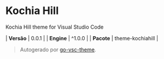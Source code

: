 # Kochia Hill

Kochia Hill theme for Visual Studio Code

| **Versão** | 0.0.1 |
| **Engine** | ^1.0.0 |
| **Pacote** | theme-kochiahill |

> Autogerado por [go-vsc-theme](https://github.com/natalbu/go-vsc-theme).
